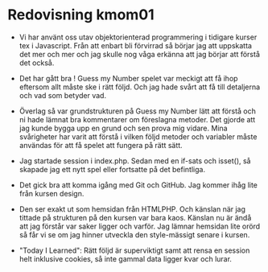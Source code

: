 ---
---
Redovisning kmom01
=========================

- Vi har använt oss utav objektorienterad programmering i tidigare kurser tex i Javascript. Från att enbart bli förvirrad så börjar jag att uppskatta det mer och mer och jag skulle nog våga erkänna att jag börjar att förstå det också.

- Det har gått bra ! Guess my Number spelet var meckigt att få ihop eftersom allt måste ske i rätt följd. Och jag hade svårt att få till detaljerna och vad som betyder vad.

- Överlag så var grundstrukturen på Guess my Number lätt att förstå och ni hade lämnat bra kommentarer om föreslagna metoder. Det gjorde att jag kunde bygga upp en grund och sen prova mig vidare. Mina svårigheter har varit att förstå i vilken följd metoder och variabler måste användas för att få spelet att fungera på rätt sätt.

- Jag startade session i index.php. Sedan med en if-sats och isset(), så skapade jag ett nytt spel eller fortsatte på det befintliga.

- Det gick bra att komma igång med Git och GitHub. Jag kommer ihåg lite från kursen design.

- Den ser exakt ut som hemsidan från HTMLPHP. Och känslan när jag tittade på strukturen på den kursen var bara kaos. Känslan nu är ändå att jag förstår var saker ligger och varför. Jag lämnar hemsidan lite orörd så får vi se om jag hinner utveckla den style-mässigt senare i kursen.

- "Today I Learned": Rätt följd är superviktigt samt att rensa en session helt inklusive cookies, så inte gammal data ligger kvar och lurar.
